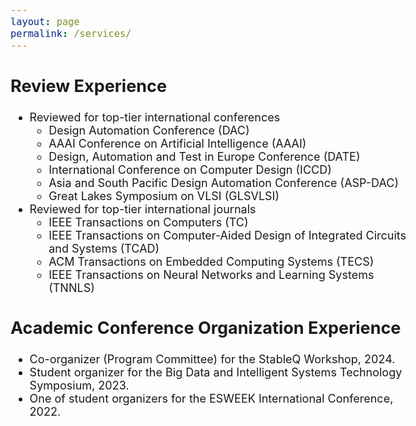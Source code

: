 ```yaml
---
layout: page
permalink: /services/
---
```

<style>
    body {
        font-size: 18px;
    }
    .li{
        margin: 10px 0;
    }
</style>

<body>
<section>
    <h2>Review Experience</h2>
    <ul>
      <li>Reviewed for top-tier international conferences
        <ul>
          <li>Design Automation Conference (DAC)</li>
          <li>AAAI Conference on Artificial Intelligence (AAAI)</li>
          <li>Design, Automation and Test in Europe Conference (DATE)</li>
          <li>International Conference on Computer Design (ICCD)</li>
          <li>Asia and South Pacific Design Automation Conference (ASP-DAC)</li>
          <li>Great Lakes Symposium on VLSI (GLSVLSI)</li>
        </ul>
      </li>
      <li>Reviewed for top-tier international journals
        <ul>
          <li>IEEE Transactions on Computers (TC)</li>
          <li>IEEE Transactions on Computer-Aided Design of Integrated Circuits and Systems (TCAD)</li>
          <li>ACM Transactions on Embedded Computing Systems (TECS)</li>
          <li>IEEE Transactions on Neural Networks and Learning Systems (TNNLS)</li>
        </ul>
      </li>
    </ul>
    <h2>Academic Conference Organization Experience</h2>
    <ul>
        <li>Co-organizer (Program Committee) for the StableQ Workshop, 2024.</li>
        <li>Student organizer for the Big Data and Intelligent Systems Technology Symposium, 2023.</li>
        <li>One of student organizers for the ESWEEK International Conference, 2022.</li>
    </ul>
</section>
</body>
